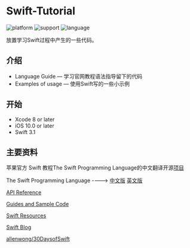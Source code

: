 # Swift-Tutorial

![platform](https://img.shields.io/badge/platform-iOS-blue.svg?style=flat)
![support](https://img.shields.io/badge/support-iOS%2010%2B-blue.svg?style=flat)
![language](https://img.shields.io/badge/language-Swift-blue.svg?style=flat)

放置学习Swift过程中产生的一些代码。

## 介绍

- Language Guide — 学习官网教程语法指导留下的代码
- Examples of usage — 使用Swift写的一些小示例

## 开始

- Xcode 8 or later
- iOS 10.0 or later
- Swift 3.1

## 主要资料

苹果官方 Swift 教程The Swift Programming Language的中文翻译开源[项目](https://github.com/numbbbbb/the-swift-programming-language-in-chinese)

The Swift Programming Language		---->		[中文版](http://wiki.jikexueyuan.com/project/swift/) 	[英文版](https://developer.apple.com/library/content/documentation/Swift/Conceptual/Swift_Programming_Language/index.html#//apple_ref/doc/uid/TP40014097-CH3-ID0)

[API Reference](https://developer.apple.com/reference)

[Guides and Sample Code](https://developer.apple.com/library/content/navigation/)

[Swift Resources](https://developer.apple.com/swift/resources/)

[Swift Blog](https://developer.apple.com/swift/blog/)

[allenwong/30DaysofSwift](https://github.com/allenwong/30DaysofSwift)

